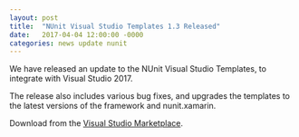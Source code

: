 ```yaml
---
layout: post
title:  "NUnit Visual Studio Templates 1.3 Released"
date:   2017-04-04 12:00:00 -0000
categories: news update nunit
---
```

We have released an update to the NUnit Visual Studio Templates, to integrate with Visual Studio 2017.

The release also includes various bug fixes, and upgrades the templates to the latest versions of the framework and nunit.xamarin.

Download from the [Visual Studio Marketplace](https://marketplace.visualstudio.com/items?itemName=NUnitDevelopers.NUnitTemplatesforVisualStudio).